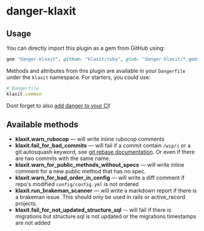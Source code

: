 # danger-klaxit

## Usage

You can directly import this plugin as a gem from GitHub using:

```ruby
gem "danger-klaxit", github: "klaxit/ruby", glob: "danger-klaxit/*.gemspec"
```

Methods and attributes from this plugin are available in your `Dangerfile`
under the `klaxit` namespace. For starters, you could use:

```ruby
# Dangerfile
klaxit.common
```

Dont forget to also [add danger to your CI][doc-danger-ci]!

## Available methods

- **klaxit.warn_rubocop** — will write inline rubocop comments
- **klaxit.fail_for_bad_commits** — will fail if a commit contain `/wip/i` or a
  git autosquash keyword, see [git rebase documentation][git-rebase]. Or even if
  there are two commits with the same name.
- **klaxit.warn_for_public_methods_without_specs** — will write inline comment
  for a new public method that has no spec.
- **klaxit.warn_for_bad_order_in_config** — will write a diff comment if repo's
  modified `config/config.yml` is not ordered
- **klaxit.run_brakeman_scanner** — will write a markdown report if there is a
  brakeman issue. This should only be used in rails or active_record projects.
- **klaxit.fail_for_not_updated_structure_sql** -- will fail
  if there is migrations but structure.sql is not updated or the migrations
  timestamps are not added



[//]: #--------------------------------------------------- (external references)
[git-rebase]: https://git-scm.com/docs/git-rebase#Documentation/git-rebase.txt---autostash
[doc-danger-ci]: https://danger.systems/guides/getting_started.html#setting-up-danger-to-run-on-your-ci

